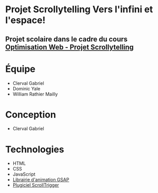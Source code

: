 # Projet Scrollytelling Vers l'infini et l'espace!
## Projet scolaire dans le cadre du cours [Optimisation Web - Projet Scrollytelling](https://tim-montmorency.com/timdoc/582-424MO/projet-scrollytelling/)
# Équipe
* Clerval Gabriel
* Dominic Yale
* William Rathier Mailly
 # Conception
* Clerval Gabriel
 # Technologies
* HTML
* CSS
* JavaScript
* [Librairie d'animation GSAP](https://gsap.com)
* [Plugiciel ScrollTrigger](https://gsap.com/docs/v3/Plugins/ScrollTrigger/)
  
